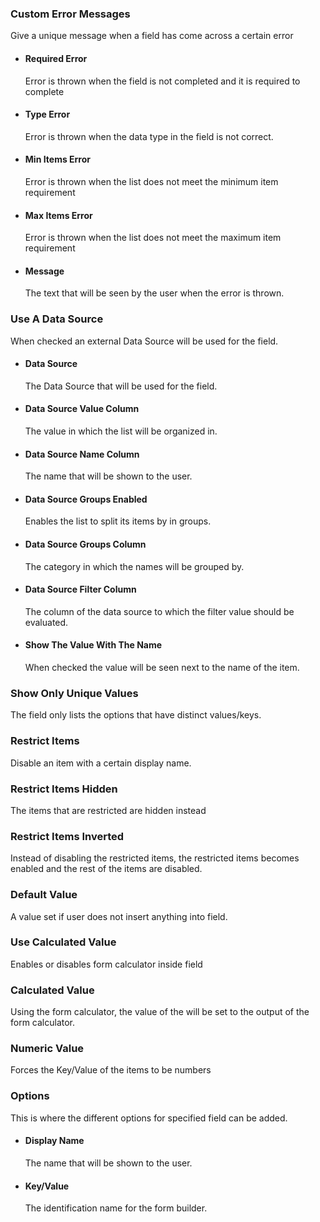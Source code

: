 ### Custom Error Messages
Give a unique message when a field has come across a certain error
- #### Required Error
	Error is thrown when the field is not completed and it is required to complete
- #### Type Error
	Error is thrown when the data type in the field is not correct.
- #### Min Items Error
	Error is thrown when the list does not meet the minimum item requirement
- #### Max Items Error
	Error is thrown when the list does not meet the maximum item requirement
- #### Message
	The text that will be seen by the user when the error is thrown.
### Use A Data Source
When checked an external Data Source will be used for the field.
- #### Data Source
	The Data Source that will be used for the field.
- #### Data Source Value Column
	The value in which the list will be organized in.
- #### Data Source Name Column
	The name that will be shown to the user.
- #### Data Source Groups Enabled
	Enables the list to split its items by in groups.
- #### Data Source Groups Column
	The category in which the names will be grouped by.
- #### Data Source Filter Column
	The column of the data source to which the filter value should be evaluated.
- #### Show The Value With The Name
	When checked the value will be seen next to the name of the item.
	
### Show Only Unique Values
The field only lists the options that have distinct values/keys.
### Restrict Items
Disable an item with a certain display name.
### Restrict Items Hidden
The items that are restricted are hidden instead 
### Restrict Items Inverted
Instead of disabling the restricted items, the restricted items becomes enabled and the rest of the items are disabled.
### Default Value
A value set if user does not insert anything into field.

### Use Calculated Value
Enables or disables form calculator inside field
### Calculated Value
Using the form calculator, the value of the will be set to the output of the form calculator.

### Numeric Value
Forces the Key/Value of the items to be numbers
### Options
This is where the different options for specified field can be added.
- #### Display Name
	The name that will be shown to the user.
- #### Key/Value
	The identification name for the form builder.